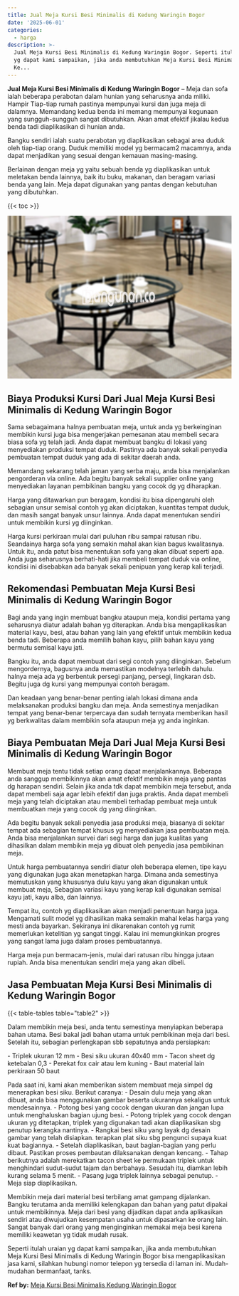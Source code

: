 ```yaml
---
title: Jual Meja Kursi Besi Minimalis di Kedung Waringin Bogor
date: '2025-06-01'
categories:
  - harga
description: >-
  Jual Meja Kursi Besi Minimalis di Kedung Waringin Bogor. Seperti itulah uraian
  yg dapat kami sampaikan, jika anda membutuhkan Meja Kursi Besi Minimalis di
  Ke...
---
```


**Jual Meja Kursi Besi Minimalis di Kedung Waringin Bogor** – Meja dan sofa ialah beberapa perabotan dalam hunian yang seharusnya anda miliki. Hampir Tiap-tiap rumah pastinya mempunyai kursi dan juga meja di dalamnya. Memandang kedua benda ini memang mempunyai kegunaan yang sungguh-sungguh sangat dibutuhkan. Akan amat efektif jikalau kedua benda tadi diaplikasikan di hunian anda.

Bangku sendiri ialah suatu perabotan yg diaplikasikan sebagai area duduk oleh tiap-tiap orang. Duduk memiliki model yg bermacam2 macamnya, anda dapat menjadikan yang sesuai dengan kemauan masing-masing.

Berlainan dengan meja yg yaitu sebuah benda yg diaplikasikan untuk meletakan benda lainnya, baik itu buku, makanan, dan beragam variasi benda yang lain. Meja dapat digunakan yang pantas dengan kebutuhan yang dibutuhkan.

{{< toc >}}

![Jual Meja Kursi Besi Minimalis di Kedung Waringin Bogor](/images/jual-meja-besi-murah18.png)

## Biaya Produksi Kursi Dari Jual Meja Kursi Besi Minimalis di Kedung Waringin Bogor

Sama sebagaimana halnya pembuatan meja, untuk anda yg berkeinginan membikin kursi juga bisa mengerjakan pemesanan atau membeli secara biasa sofa yg telah jadi. Anda dapat membuat bangku di lokasi yang menyediakan produksi tempat duduk. Pastinya ada banyak sekali penyedia pembuatan tempat duduk yang ada di sekitar daerah anda.

Memandang sekarang telah jaman yang serba maju, anda bisa menjalankan pengorderan via online. Ada begitu banyak sekali supplier online yang menyediakan layanan pembikinan bangku yang cocok dg yg diharapkan.

Harga yang ditawarkan pun beragam, kondisi itu bisa dipengaruhi oleh sebagian unsur semisal contoh yg akan diciptakan, kuantitas tempat duduk, dan masih sangat banyak unsur lainnya. Anda dapat menentukan sendiri untuk membikin kursi yg diinginkan.

Harga kursi perkiraan mulai dari puluhan ribu sampai ratusan ribu. Seandainya harga sofa yang semakin mahal akan kian bagus kwalitasnya. Untuk itu, anda patut bisa menentukan sofa yang akan dibuat seperti apa. Anda juga seharusnya berhati-hati jika membeli tempat duduk via online, kondisi ini disebabkan ada banyak sekali penipuan yang kerap kali terjadi.

## Rekomendasi Pembuatan Meja Kursi Besi Minimalis di Kedung Waringin Bogor

Bagi anda yang ingin membuat bangku ataupun meja, kondisi pertama yang seharusnya diatur adalah bahan yg diterapkan. Anda bisa mengaplikasikan material kayu, besi, atau bahan yang lain yang efektif untuk membikin kedua benda tadi. Beberapa anda memilih bahan kayu, pilih bahan kayu yang bermutu semisal kayu jati.

Bangku itu, anda dapat membuat dari segi contoh yang diinginkan. Sebelum mengordernya, bagusnya anda memastikan modelnya terlebih dahulu. halnya meja ada yg berbentuk persegi panjang, persegi, lingkaran dsb. Begitu juga dg kursi yang mempunyai contoh beragam.

Dan keadaan yang benar-benar penting ialah lokasi dimana anda melaksanakan produksi bangku dan meja. Anda semestinya menjadikan tempat yang benar-benar terpercaya dan sudah ternyata memberikan hasil yg berkwalitas dalam membikin sofa ataupun meja yg anda inginkan.

## Biaya Pembuatan Meja Dari Jual Meja Kursi Besi Minimalis di Kedung Waringin Bogor

Membuat meja tentu tidak setiap orang dapat menjalankannya. Beberapa anda sanggup membikinnya akan amat efektif membikin meja yang pantas dg harapan sendiri. Selain jika anda tdk dapat membikin meja tersebut, anda dapat membeli saja agar lebih efektif dan juga praktis. Anda dapat membeli meja yang telah diciptakan atau membeli terhadap pembuat meja untuk membuatkan meja yang cocok dg yang diinginkan.

Ada begitu banyak sekali penyedia jasa produksi meja, biasanya di sekitar tempat ada sebagian tempat khusus yg menyediakan jasa pembuatan meja. Anda bisa menjalankan survei dari segi harga dan juga kualitas yang dihasilkan dalam membikin meja yg dibuat oleh penyedia jasa pembikinan meja.

Untuk harga pembuatannya sendiri diatur oleh beberapa elemen, tipe kayu yang digunakan juga akan menetapkan harga. Dimana anda semestinya memutuskan yang khususnya dulu kayu yang akan digunakan untuk membuat meja, Sebagian variasi kayu yang kerap kali digunakan semisal kayu jati, kayu alba, dan lainnya.

Tempat itu, contoh yg diaplikasikan akan menjadi penentuan harga juga. Mengamati sulit model yg dihasilkan maka semakin mahal kelas harga yang mesti anda bayarkan. Sekiranya ini dikarenakan contoh yg rumit memerlukan ketelitian yg sangat tinggi. Kalau ini memungkinkan progres yang sangat lama juga dalam proses pembuatannya.

Harga meja pun bermacam-jenis, mulai dari ratusan ribu hingga jutaan rupiah. Anda bisa menentukan sendiri meja yang akan dibeli.

## Jasa Pembuatan Meja Kursi Besi Minimalis di Kedung Waringin Bogor

{{< table-tables table="table2" >}}

Dalam membikin meja besi, anda tentu semestinya menyiapkan beberapa bahan utama. Besi bakal jadi bahan utama untuk pembikinan meja dari besi. Setelah itu, sebagian perlengkapan sbb sepatutnya anda persiapkan:

\- Triplek ukuran 12 mm - Besi siku ukuran 40x40 mm - Tacon sheet dg ketebalan 0,3 - Perekat fox cair atau lem kuning - Baut material lain perkiraan 50 baut

Pada saat ini, kami akan memberikan sistem membuat meja simpel dg menerapkan besi siku. Berikut caranya: - Desain dulu meja yang akan dibuat, anda bisa menggunakan gambar beserta ukurannya sekaligus untuk mendesainnya. - Potong besi yang cocok dengan ukuran dan jangan lupa untuk menghaluskan bagian ujung besi. - Potong triplek yang cocok dengan ukuran yg ditetapkan, triplek yang digunakan tadi akan diaplikasikan sbg penutup kerangka nantinya. - Rangkai besi siku yang layak dg desain gambar yang telah disiapkan. terapkan plat siku sbg pengunci supaya kuat kuat bagiannya. - Setelah diaplikasikan, baut bagian-bagian yang perlu dibaut. Pastikan proses pembautan dilaksanakan dengan kencang. - Tahap berikutnya adalah merekatkan tacon sheet ke permukaan triplek untuk menghindari sudut-sudut tajam dan berbahaya. Sesudah itu, diamkan lebih kurang selama 5 menit. - Pasang juga triplek lainnya sebagai penutup. - Meja siap diaplikasikan.

Membikin meja dari material besi terbilang amat gampang dijalankan. Bangku terutama anda memiliki kelengkapan dan bahan yang patut dipakai untuk membikinnya. Meja dari besi yang dijadikan dapat anda aplikasikan sendiri atau diwujudkan kesempatan usaha untuk dipasarkan ke orang lain. Sangat banyak dari orang yang menginginkan memakai meja besi karena memiliki keawetan yg tidak mudah rusak.

Seperti itulah uraian yg dapat kami sampaikan, jika anda membutuhkan Meja Kursi Besi Minimalis di Kedung Waringin Bogor bisa mengaplikasikan jasa kami, silahkan hubungi nomor telepon yg tersedia di laman ini. Mudah-mudahan bermanfaat, tanks.

**Ref by:** [Meja Kursi Besi Minimalis Kedung Waringin Bogor](https://id.wikipedia.org/wiki/Meja)

